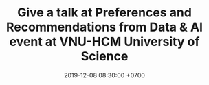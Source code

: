 ---
title: Give a talk at Preferences and Recommendations from Data & AI event at VNU-HCM University of Science
date: 2019-12-08 08:30:00 +0700
---